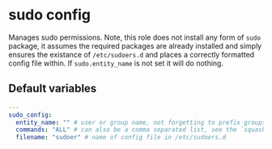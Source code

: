 # sudo config
Manages sudo permissions. Note, this role does not install any form of `sudo` package, it assumes the required packages are already installed and simply ensures the existance of `/etc/sudoers.d` and places a correctly formatted config file within. If `sudo.entity_name` is not set it will do nothing.

<!--TOC-->
<!--ENDTOC-->

<!--ROLEVARS-->
## Default variables
```yaml
---
sudo_config:
  entity_name: "" # user or group name, not forgetting to prefix groups with a '%' symbol
  commands: "ALL" # can also be a comma separated list, see the `squashfs` role for an example
  filename: "sudoer" # name of config file in /etc/sudoers.d
```

<!--ENDROLEVARS-->
